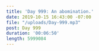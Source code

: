 ```yaml
---
title: 'Day 999: An abomination.'
date: 2019-10-15 16:43:00 -07:00
file: "/uploads/Day-999.mp3"
post: Day 999
duration: '00:06:50'
length: 5999084
---
```


